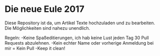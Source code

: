 # Die neue Eule 2017
Diese Repository ist da, um Artikel Texte hochzuladen und zu bearbeiten.
Die Möglichkeiten sind nahezu unendlich.

Regeln:
-Keine Spaßeditierungen, ich hab keine Lust jeden Tag 30 Pull Requests abzulehnen.
-Kein echter Name oder vorherige Anmeldung bei mir = Kein Pull
-Keep it clean!

